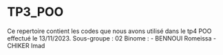 # TP3_POO
Ce repertoire contient les codes que nous avons utilisé dans le tp4 POO effectué le 13/11/2023. 
Sous-groupe : 02
Binome : - BENNOUI Romeissa 
         - CHIKER Imad 
